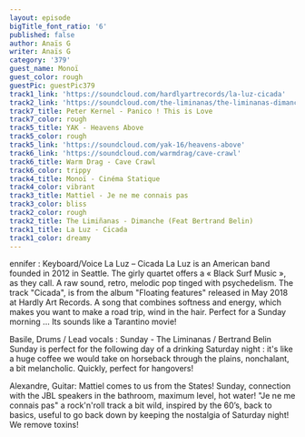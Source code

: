 ```yaml
---
layout: episode
bigTitle_font_ratio: '6'
published: false
author: Anaïs G
writer: Anaïs G
category: '379'
guest_name: Monoï
guest_color: rough
guestPic: guestPic379
track1_link: 'https://soundcloud.com/hardlyartrecords/la-luz-cicada'
track2_link: 'https://soundcloud.com/the-liminanas/the-liminanas-dimanche-feat'
track7_title: Peter Kernel - Panico ! This is Love
track7_color: rough
track5_title: YAK - Heavens Above
track5_color: rough
track5_link: 'https://soundcloud.com/yak-16/heavens-above'
track6_link: 'https://soundcloud.com/warmdrag/cave-crawl'
track6_title: Warm Drag - Cave Crawl
track6_color: trippy
track4_title: Monoï - Cinéma Statique
track4_color: vibrant
track3_title: Mattiel - Je ne me connais pas
track3_color: bliss
track2_color: rough
track2_title: The Limiñanas - Dimanche (Feat Bertrand Belin)
track1_title: La Luz - Cicada
track1_color: dreamy
---
```

ennifer : Keyboard/Voice La Luz – Cicada
La Luz is an American band founded in 2012 in Seattle.
The girly quartet offers a « Black Surf Music », as they call.
A raw sound, retro, melodic pop tinged with psychedelism. The track &quot;Cicada&quot;,
is from the album &quot;Floating features&quot; released in May 2018 at Hardly Art
Records. A song that combines softness and energy, which makes you want to
make a road trip, wind in the hair. Perfect for a Sunday morning ... Its sounds
like a Tarantino movie!

Basile, Drums / Lead vocals :
Sunday - The Liminanas / Bertrand Belin Sunday is perfect for the following day
of a drinking Saturday night : it&#39;s like a huge coffee we would take on horseback
through the plains, nonchalant, a bit melancholic. Quickly, perfect for
hangovers!

Alexandre, Guitar:
Mattiel comes to us from the States!
Sunday, connection with the JBL speakers in the bathroom, maximum level,
hot water! &quot;Je ne me connais pas&quot; a rock&#39;n&#39;roll track a bit wild, inspired by the
60’s, back to basics, useful to go back down by keeping the nostalgia of
Saturday night! We remove toxins!